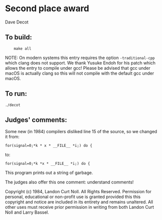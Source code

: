 # Second place award 

Dave Decot

## To build:

        make all

NOTE: On modern systems this entry requires the option `-traditional-cpp` which
clang does not support. We thank Yusuke Endoh for his patch which allows the
entry to compile under gcc! Please be advised that gcc under macOS is actually
clang so this will not compile with the default gcc under macOS.

## To run:

	./decot

## Judges' comments:


Some new (in 1984) compilers disliked line 15 of the source, so we changed it
from:

	for(signal=0;*k * x * __FILE__ *i;) do {

to:

	for(signal=0;*k *x * __FILE__ *i;) do {

This program prints out a string of garbage.

The judges also offer this one comment: understand comments!


Copyright (c) 1984, Landon Curt Noll.
All Rights Reserved.  Permission for personal, educational or non-profit use is
granted provided this this copyright and notice are included in its entirety
and remains unaltered.  All other uses must receive prior permission in writing
from both Landon Curt Noll and Larry Bassel.
